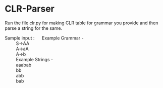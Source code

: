 # CLR-Parser
Run the file clr.py for making CLR table for grammar you provide and then parse a string for the same.

Sample input :
&nbsp;&nbsp;&nbsp;&nbsp; 
 Example Grammar -\
 &nbsp;&nbsp;&nbsp;&nbsp;&nbsp;&nbsp;&nbsp;&nbsp; S->AA\
    &nbsp;&nbsp;&nbsp;&nbsp;&nbsp;&nbsp;&nbsp;&nbsp; A->aA\
    &nbsp;&nbsp;&nbsp;&nbsp;&nbsp;&nbsp;&nbsp;&nbsp; A->b\
&nbsp;&nbsp;&nbsp;&nbsp;&nbsp;&nbsp;&nbsp;&nbsp;   Example Strings -\
    &nbsp;&nbsp;&nbsp;&nbsp;&nbsp;&nbsp;&nbsp;&nbsp; aaabab\
    &nbsp;&nbsp;&nbsp;&nbsp;&nbsp;&nbsp;&nbsp;&nbsp; bb\
    &nbsp;&nbsp;&nbsp;&nbsp;&nbsp;&nbsp;&nbsp;&nbsp; abb\
    &nbsp;&nbsp;&nbsp;&nbsp;&nbsp;&nbsp;&nbsp;&nbsp; bab

